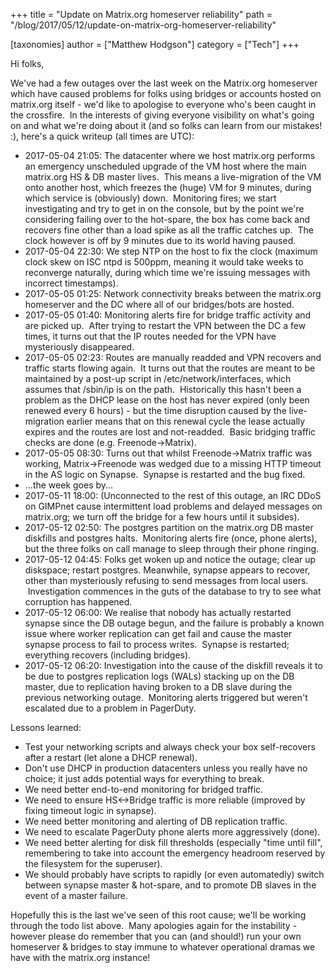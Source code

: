 +++
title = "Update on Matrix.org homeserver reliability"
path = "/blog/2017/05/12/update-on-matrix-org-homeserver-reliability"

[taxonomies]
author = ["Matthew Hodgson"]
category = ["Tech"]
+++

Hi folks,

We've had a few outages over the last week on the Matrix.org homeserver which have caused problems for folks using bridges or accounts hosted on matrix.org itself - we'd like to apologise to everyone who's been caught in the crossfire.  In the interests of giving everyone visibility on what's going on and what we're doing about it (and so folks can learn from our mistakes! :), here's a quick writeup (all times are UTC):
<ul>
 	<li>2017-05-04 21:05: The datacenter where we host matrix.org performs an emergency unscheduled upgrade of the VM host where the main matrix.org HS & DB master lives.  This means a live-migration of the VM onto another host, which freezes the (huge) VM for 9 minutes, during which service is (obviously) down.  Monitoring fires; we start investigating and try to get in on the console, but by the point we're considering failing over to the hot-spare, the box has come back and recovers fine other than a load spike as all the traffic catches up.  The clock however is off by 9 minutes due to its world having paused.</li>
 	<li>2017-05-04 22:30: We step NTP on the host to fix the clock (maximum clock skew on ISC ntpd is 500ppm, meaning it would take weeks to reconverge naturally, during which time we're issuing messages with incorrect timestamps).</li>
 	<li>2017-05-05 01:25: Network connectivity breaks between the matrix.org homeserver and the DC where all of our bridges/bots are hosted.</li>
 	<li>2017-05-05 01:40: Monitoring alerts fire for bridge traffic activity and are picked up.  After trying to restart the VPN between the DC a few times, it turns out that the IP routes needed for the VPN have mysteriously disappeared.</li>
 	<li>2017-05-05 02:23: Routes are manually readded and VPN recovers and traffic starts flowing again.  It turns out that the routes are meant to be maintained by a post-up script in /etc/network/interfaces, which assumes that /sbin/ip is on the path.  Historically this hasn't been a problem as the DHCP lease on the host has never expired (only been renewed every 6 hours) - but the time disruption caused by the live-migration earlier means that on this renewal cycle the lease actually expires and the routes are lost and not-readded.  Basic bridging traffic checks are done (e.g. Freenode-&gt;Matrix).</li>
 	<li>2017-05-05 08:30: Turns out that whilst Freenode-&gt;Matrix traffic was working, Matrix-&gt;Freenode was wedged due to a missing HTTP timeout in the AS logic on Synapse.  Synapse is restarted and the bug fixed.</li>
 	<li>...the week goes by...</li>
 	<li>2017-05-11 18:00: (Unconnected to the rest of this outage, an IRC DDoS on GIMPnet cause intermittent load problems and delayed messages on matrix.org; we turn off the bridge for a few hours until it subsides).</li>
 	<li>2017-05-12 02:50: The postgres partition on the matrix.org DB master diskfills and postgres halts.  Monitoring alerts fire (once, phone alerts), but the three folks on call manage to sleep through their phone ringing.</li>
 	<li>2017-05-12 04:45: Folks get woken up and notice the outage; clear up diskspace; restart postgres. Meanwhile, synapse appears to recover, other than mysteriously refusing to send messages from local users.  Investigation commences in the guts of the database to try to see what corruption has happened.</li>
 	<li>2017-05-12 06:00: We realise that nobody has actually restarted synapse since the DB outage begun, and the failure is probably a known issue where worker replication can get fail and cause the master synapse process to fail to process writes.  Synapse is restarted; everything recovers (including bridges).</li>
 	<li>2017-05-12 06:20: Investigation into the cause of the diskfill reveals it to be due to postgres replication logs (WALs) stacking up on the DB master, due to replication having broken to a DB slave during the previous networking outage.  Monitoring alerts triggered but weren't escalated due to a problem in PagerDuty.</li>
</ul>
Lessons learned:
<ul>
 	<li>Test your networking scripts and always check your box self-recovers after a restart (let alone a DHCP renewal).</li>
 	<li>Don't use DHCP in production datacenters unless you really have no choice; it just adds potential ways for everything to break.</li>
 	<li>We need better end-to-end monitoring for bridged traffic.</li>
 	<li>We need to ensure HS&lt;-&gt;Bridge traffic is more reliable (improved by fixing timeout logic in synapse).</li>
 	<li>We need better monitoring and alerting of DB replication traffic.</li>
 	<li>We need to escalate PagerDuty phone alerts more aggressively (done).</li>
 	<li>We need better alerting for disk fill thresholds (especially "time until fill", remembering to take into account the emergency headroom reserved by the filesystem for the superuser).</li>
 	<li>We should probably have scripts to rapidly (or even automatedly) switch between synapse master & hot-spare, and to promote DB slaves in the event of a master failure.</li>
</ul>
Hopefully this is the last we've seen of this root cause; we'll be working through the todo list above.  Many apologies again for the instability - however please do remember that you can (and should!) run your own homeserver & bridges to stay immune to whatever operational dramas we have with the matrix.org instance!
